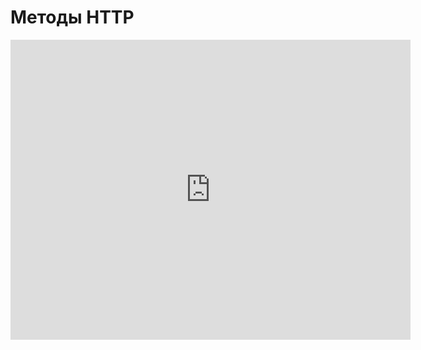# Методы HTTP
<iframe width="640" height="480" src="https://www.youtube.com/embed/EcbD6ZQIuyg?list=PLU-TUGRFxOHhtOe_VW9yjW4dqCOG53UJX" frameborder="0" allowfullscreen></iframe>
